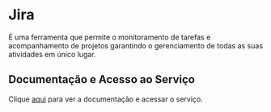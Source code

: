 # Jira

É uma ferramenta que permite o monitoramento de tarefas e acompanhamento de projetos garantindo o gerenciamento de todas as suas atividades em único lugar.

## Documentação e Acesso ao Serviço

Clique [aqui](https://www.atlassian.com/br/software/jira) para ver a documentação e acessar o serviço.
